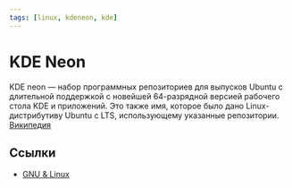 ```yaml
---
tags: [linux, kdeneon, kde]
---
```

# KDE Neon

KDE neon — набор программных репозиториев для выпусков Ubuntu с длительной поддержкой с новейшей 64-разрядной версией рабочего стола KDE и приложений. Это также имя, которое было дано Linux-дистрибутиву Ubuntu с LTS, использующему указанные репозитории. [Википедия](https://ru.wikipedia.org/wiki/KDE_neon)

## Ссылки

* [GNU & Linux](GNU%20&%20Linux.md)